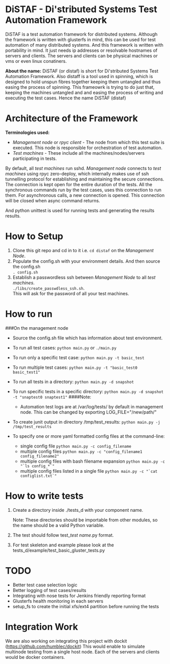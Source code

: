 DiSTAF - Di'stributed Systems Test Automation Framework
========================================================

DiSTAF is a test automation framework for distributed systems. Although the
framework is written with glusterfs in mind, this can be used for test automation
of many distributed systems. And this framework is written with portability in
mind. It just needs ip addresses or resolvable hostnames of servers and clients.
The servers and clients can be physical machines or vms or even linux conatiners.

**About the name:**
DiSTAF (or distaf) is short for Di'stributed Systems Test Automation Framework.
Also distaff is a tool used in spinning, which is designed to hold unspun fibres
together keeping them untangled and thus easing the process of spinning. This
frameowrk is trying to do just that, keeping the machines untangled and and easing
the process of writing and executing the test cases. Hence the name DiSTAF (distaf)

Architecture of the Framework
==============================
**Terminologies used:**
* *Management node* or *rpyc client* - The node from which this test suite is executed. This node is responsible for orchestration of test automation.
* *Test machines* - These include all the machines/nodes/servers participating in tests.

By default, all *test machines* run sshd. *Management node* connects to *test machines*
using rpyc zero-deploy, which internally makes use of ssh tunnelling protocol for
establishing and maintaining the secure connections. The connection is kept open for
the entire duration of the tests. All the synchronous commands run by the test cases,
uses this connection to run them. For asynchronous calls, a new connection is opened.
This connection will be closed when async command returns.

And python unittest is used for running tests and generating the results results.

How to Setup
================
1. Clone this git repo and cd in to it i.e. `cd distaf` on the *Management Node*.
2. Populate the config.sh with your environment details. And then source the config.sh  
   `. config.sh`
2. Establish a passwordless ssh between *Management Node* to all *test machines*.  
   `./libs/create_passwdless_ssh.sh`.  
    This will ask for the password of all your test machines.

How to run
=============

###On the management node
 - Source the config.sh file which has information about test environment.

 - To run all test cases: `python main.py` or `./main.py`

 - To run only a specific test case: `python main.py -t basic_test`

 - To run multiple test cases: `python main.py -t "basic_test0 basic_test1"`

 - To run all tests in a directory: `python main.py -d snapshot`  

 - To run specific tests in a specific directory: `python main.py -d snapshot -t "snaptest0 snaptest1"`
####Note:
     * Automation test logs are at /var/log/tests/ by default in management node. This can be changed by exporting LOG_FILE="/new/path/"

 - To create junit output in directory /tmp/test_results: `python main.py -j /tmp/test_results`

 - To specify one or more yaml formatted config files at the command-line:
    - single config file
    ```python main.py -c config_filename```
    - multiple config files
    ```python main.py -c "config_filename1 config_filename2"```
    - multiple config files with bash filename expansion
    ```python main.py -c "`ls config_*`"```
    - multiple config files listed in a single file
    ```python main.py -c "`cat configlist.txt`"```

How to write tests
====================

1. Create a directory inside ./tests_d with your component name.     

   Note: These directories should be importable from other modules, so the name should be a valid Python variable.

2. The test should follow test_*test name*.py format.

3. For test skeleton and example please look at the
   tests_d/example/test_basic_gluster_tests.py

TODO
=====

* Better test case selection logic
* Better logging of test cases/results
* Integrating with nose tests for Jenkins friendly reporting format
* Glusterfs health monitoring in each servers
* setup_fs to create the initial xfs/ext4 partition before running the tests

Integration Work
=================

We are also working on integrating this project with dockit (https://github.com/humblec/dockit)
This would enable to simulate multinode testing from a single host node. Each of the servers and clients
would be docker containers.
